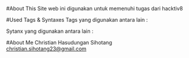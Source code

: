 #About This Site 
 web ini digunakan untuk memenuhi tugas dari hacktiv8 

#Used Tags & Syntaxes
Tags yang digunakan antara lain : 

Sytanx yang digunakan antara lain :

#About Me
Christian Hasudungan Sihotang
christian.sihotang23@gmail.com